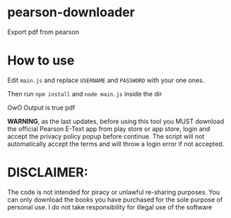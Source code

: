 # pearson-downloader
Export pdf from pearson

# How to use

Edit `main.js` and replace `USERNAME` and `PASSWORD` with your one ones.

Then run `npm install` and `node main.js` inside the dir

OwO Output is true pdf

**WARNING**, as the last updates, before using this tool you MUST download the official Pearson E-Text app from play store or app store, login and accept the privacy policy popup before continue. The script will not automatically accept the terms and will throw a login error if not accepted. 

# DISCLAIMER:
The code is not intended for piracy or unlawful re-sharing purposes. You can only download the books you have purchased for the sole purpose of personal use.
I do not take responsibility for illegal use of the software
